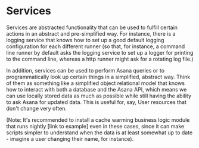 # Services


Services are abstracted functionality that can be used to fulfill certain actions in an abstract and pre-simplified way. For instance, there is a logging service that knows how to set up a good default logging configuration for each different runner (so that, for instance, a command line runner by default asks the logging service to set up a logger for printing to the command line, whereas a http runner might ask for a rotating log file.)

In addition, services can be used to perform Asana queries or to programmatically look up certain things in a simplified, abstract way. Think of them as something like a simplified object relational model that knows how to interact with both a database and the Asana API, which means we can use locally stored data as much as possible while still having the ability to ask Asana for updated data. This is useful for, say, User resources that don't change very often.

(Note: It's recommended to install a cache warming business logic module that runs nightly [link to example] even in these cases, since it can make scripts simpler to understand when the data is at least somewhat up to date - imagine a user changing their name, for instance).


